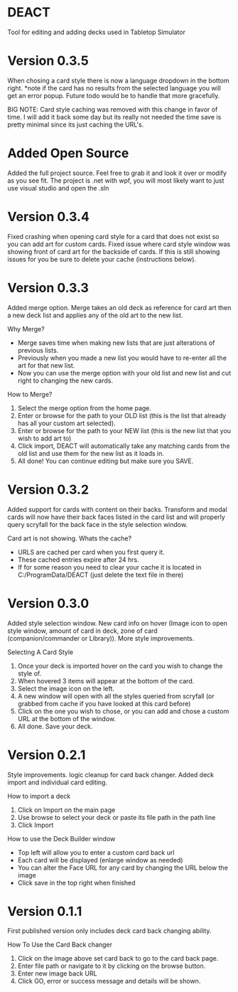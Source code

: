 # DEACT
Tool for editing and adding decks used in Tabletop Simulator

# Version 0.3.5
When chosing a card style there is now a language dropdown in the bottom right. *note if the card has no results from the selected language you will get an error popup. Future todo would be to handle that more gracefully.

BIG NOTE: Card style caching was removed with this change in favor of time. I will add it back some day but its really not needed the time save is pretty minimal since its just caching the URL's.

# Added Open Source
Added the full project source. Feel free to grab it and look it over or modify as you see fit.
The project is .net with wpf, you will most likely want to just use visual studio and open the .sln

# Version 0.3.4
Fixed crashing when opening card style for a card that does not exist so you can add art for custom cards. Fixed issue where card style window was showing front of card art for the backside of cards. If this is still showing issues for you be sure to delete your cache (instructions below).

# Version 0.3.3
Added merge option. Merge takes an old deck as reference for card art then a new deck list and applies any of the old art to the new list.

Why Merge?
- Merge saves time when making new lists that are just alterations of previous lists.
- Previously when you made a new list you would have to re-enter all the art for that new list.
- Now you can use the merge option with your old list and new list and cut right to changing the new cards.

How to Merge?
1. Select the merge option from the home page.
2. Enter or browse for the path to your OLD list (this is the list that already has all your custom art selected).
3. Enter or browse for the path to your NEW list (this is the new list that you wish to add art to)
4. Click import, DEACT will automatically take any matching cards from the old list and use them for the new list as it loads in.
5. All done! You can continue editing but make sure you SAVE.

# Version 0.3.2
Added support for cards with content on their backs. Transform and modal cards will now have their back faces listed in the card list and will properly query scryfall for the back face in the style selection window.

Card art is not showing. Whats the cache?
- URLS are cached per card when you first query it. 
- These cached entries expire after 24 hrs.
- If for some reason you need to clear your cache it is located in C:/ProgramData/DEACT (just delete the text file in there)

# Version 0.3.0
Added style selection window. New card info on hover (Image icon to open style window, amount of card in deck, zone of card (companion/commander or Library)). More style improvements.

Selecting A Card Style
1. Once your deck is imported hover on the card you wish to change the style of.
2. When hovered 3 items will appear at the bottom of the card.
3. Select the image icon on the left.
4. A new window will open with all the styles queried from scryfall (or grabbed from cache if you have looked at this card before)
5. Click on the one you wish to chose, or you can add and chose a custom URL at the bottom of the window.
6. All done. Save your deck.


# Version 0.2.1
Style improvements. logic cleanup for card back changer. Added deck import and individual card editing.

How to import a deck
1. Click on Import on the main page
2. Use browse to select your deck or paste its file path in the path line
3. Click Import

How to use the Deck Builder window
- Top left will allow you to enter a custom card back url
- Each card will be displayed (enlarge window as needed)
- You can alter the Face URL for any card by changing the URL below the image
- Click save in the top right when finished

# Version 0.1.1
First published version only includes deck card back changing ability.

How To Use the Card Back changer
1. Click on the image above set card back to go to the card back page.
2. Enter file path or navigate to it by clicking on the browse button.
3. Enter new image back URL
4. Click GO, error or success message and details will be shown.

